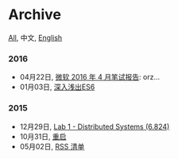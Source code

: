 Archive
===
[All](#!/archive), 中文, [English](#!/archive.en)

### 2016

- 04月22日, [微软 2016 年 4 月笔试报告](#!/blog/2016/ms-interview): orz...
- 01月03日, [深入浅出ES6](#!/blog/2016/es6-in-depth)

### 2015

- 12月29日, [Lab 1 - Distributed Systems (6.824)](#!/blog/2015/6.824-lab-1)
- 10月31日, [重启](#!/blog/2015/restart)
- 05月02日, [RSS 清单](#!/blog/2015/my-rss-subscriptions)
